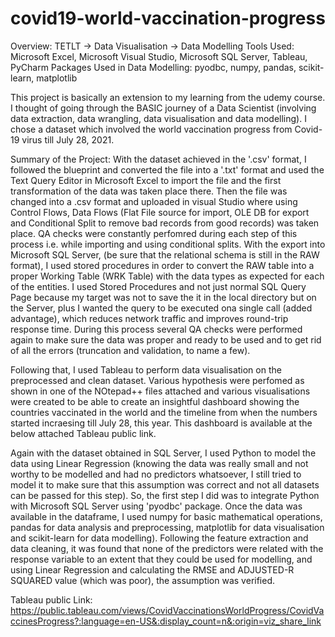 # covid19-world-vaccination-progress
Overview: TETLT -> Data Visualisation -> Data Modelling
Tools Used: Microsoft Excel, Microsoft Visual Studio, Microsoft SQL Server, Tableau, PyCharm
Packages Used in Data Modelling: pyodbc, numpy, pandas, scikit-learn, matplotlib

This project is basically an extension to my learning from the udemy course. I thought of going through the BASIC journey of a Data Scientist (involving data extraction, data wrangling, data visualisation and data modelling). I chose a dataset which involved the world vaccination progress from Covid-19 virus till July 28, 2021.

Summary of the Project:
With the dataset achieved in the '.csv' format, I followed the blueprint and converted the file into a '.txt' format and used the Text Query Editor in Microsoft Excel to import the file and the first transformation of the data was taken place there. Then the file was changed into a .csv format and uploaded in visual Studio where using Control Flows, Data Flows (Flat File source for import, OLE DB for export and Conditional Split to remove bad records from good records) was taken place. QA checks were constantly perfomred during each step of this process i.e. while importing and using conditional splits. With the export into Microsoft SQL Server, (be sure that the relational schema is still in the RAW format), I used stored procedures in order to convert the RAW table into a proper Working Table (WRK Table) with the data types as expected for each of the entities. I used Stored Procedures and not just normal SQL Query Page because my target was not to save the it in the local directory but on the Server, plus I wanted the query to be executed ona  single call (added advantage), which reduces network traffic and improves round-trip response time. During this process several QA checks were performed again to make sure the data was proper and ready to be used  and to get rid of all the errors (truncation and validation, to name a few).

Following that, I used Tableau to perform data visualisation on the preprocessed and clean dataset. Various hypothesis were perfomed as shown in one of the NOtepad++ files attached and various visualisations were created to be able to create an insightful dashboard showing the countries vaccinated in the world and the timeline from when the numbers started incraesing till July 28, this year. This dashboard is available at the below attached Tableau public link. 

Again with the dataset obtained in SQL Server, I used Python to model the data using Linear Regression (knowing the data was really small and not worthy to be modelled and had no predictors whatsoever, I still tried to model it to make sure that this assumption was correct and not all datasets can be passed for this step). So, the first step I did was to integrate Python with Microsoft SQL Server using 'pyodbc' package. Once the data was available in the dataframe, I used numpy for basic mathematical operations, pandas for data analysis and preprocessing, matplotlib for data visualisation and scikit-learn for data modelling). Following the feature extraction and data cleaning, it was found that none of the predictors were related with the response variable to an extent that they could be used for modelling, and using Linear Regression and calculating the RMSE and ADJUSTED-R SQUARED value (which was poor), the assumption was verified. 

Tableau public Link: https://public.tableau.com/views/CovidVaccinationsWorldProgress/CovidVaccinesProgress?:language=en-US&:display_count=n&:origin=viz_share_link
